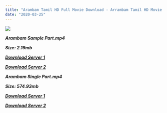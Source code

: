 ```yaml
---
title: "Arambam Tamil HD Full Movie Download - Arrambam Tamil HD Movie Download"
date: "2020-03-25"
---
```


![](https://images.moviebuff.com/c25d2e0c-b7c7-44b4-a4aa-4862af32c361?w=1000)

**_Arambam Sample Part.mp4_**

**_Size: 2.19mb_**

**_[Download Server 1](http://p1.wetransfer.vip/files/Tamil{8713b6b5f6e59cdcf244c33a3a7a492372c7347c9d869ddefa7d70dd3612d3d9}20Movies/Tamil{8713b6b5f6e59cdcf244c33a3a7a492372c7347c9d869ddefa7d70dd3612d3d9}20Recent{8713b6b5f6e59cdcf244c33a3a7a492372c7347c9d869ddefa7d70dd3612d3d9}20Movies/{8713b6b5f6e59cdcf244c33a3a7a492372c7347c9d869ddefa7d70dd3612d3d9}20Arrambam{8713b6b5f6e59cdcf244c33a3a7a492372c7347c9d869ddefa7d70dd3612d3d9}20(2013)/{8713b6b5f6e59cdcf244c33a3a7a492372c7347c9d869ddefa7d70dd3612d3d9}20Arrambam{8713b6b5f6e59cdcf244c33a3a7a492372c7347c9d869ddefa7d70dd3612d3d9}20HDRip/Arrambam{8713b6b5f6e59cdcf244c33a3a7a492372c7347c9d869ddefa7d70dd3612d3d9}20(2013){8713b6b5f6e59cdcf244c33a3a7a492372c7347c9d869ddefa7d70dd3612d3d9}20Sample{8713b6b5f6e59cdcf244c33a3a7a492372c7347c9d869ddefa7d70dd3612d3d9}20(640x360).mp4)_**

**_[Download Server 2](http://p1.wetransfer.vip/files/Tamil{8713b6b5f6e59cdcf244c33a3a7a492372c7347c9d869ddefa7d70dd3612d3d9}20Movies/Tamil{8713b6b5f6e59cdcf244c33a3a7a492372c7347c9d869ddefa7d70dd3612d3d9}20Recent{8713b6b5f6e59cdcf244c33a3a7a492372c7347c9d869ddefa7d70dd3612d3d9}20Movies/{8713b6b5f6e59cdcf244c33a3a7a492372c7347c9d869ddefa7d70dd3612d3d9}20Arrambam{8713b6b5f6e59cdcf244c33a3a7a492372c7347c9d869ddefa7d70dd3612d3d9}20(2013)/{8713b6b5f6e59cdcf244c33a3a7a492372c7347c9d869ddefa7d70dd3612d3d9}20Arrambam{8713b6b5f6e59cdcf244c33a3a7a492372c7347c9d869ddefa7d70dd3612d3d9}20HDRip/Arrambam{8713b6b5f6e59cdcf244c33a3a7a492372c7347c9d869ddefa7d70dd3612d3d9}20(2013){8713b6b5f6e59cdcf244c33a3a7a492372c7347c9d869ddefa7d70dd3612d3d9}20Sample{8713b6b5f6e59cdcf244c33a3a7a492372c7347c9d869ddefa7d70dd3612d3d9}20(640x360).mp4)_**

**_Arambam Single Part.mp4_**

**_Size: 574.93mb_**

**_[Download Server 1](http://p1.wetransfer.vip/files/Tamil{8713b6b5f6e59cdcf244c33a3a7a492372c7347c9d869ddefa7d70dd3612d3d9}20Movies/Tamil{8713b6b5f6e59cdcf244c33a3a7a492372c7347c9d869ddefa7d70dd3612d3d9}20Recent{8713b6b5f6e59cdcf244c33a3a7a492372c7347c9d869ddefa7d70dd3612d3d9}20Movies/{8713b6b5f6e59cdcf244c33a3a7a492372c7347c9d869ddefa7d70dd3612d3d9}20Arrambam{8713b6b5f6e59cdcf244c33a3a7a492372c7347c9d869ddefa7d70dd3612d3d9}20(2013)/{8713b6b5f6e59cdcf244c33a3a7a492372c7347c9d869ddefa7d70dd3612d3d9}20Arrambam{8713b6b5f6e59cdcf244c33a3a7a492372c7347c9d869ddefa7d70dd3612d3d9}20HDRip/Arrambam{8713b6b5f6e59cdcf244c33a3a7a492372c7347c9d869ddefa7d70dd3612d3d9}20(2013){8713b6b5f6e59cdcf244c33a3a7a492372c7347c9d869ddefa7d70dd3612d3d9}20Single{8713b6b5f6e59cdcf244c33a3a7a492372c7347c9d869ddefa7d70dd3612d3d9}20Part{8713b6b5f6e59cdcf244c33a3a7a492372c7347c9d869ddefa7d70dd3612d3d9}20(640x360).mp4)_**

**_[Download Server 2](http://p1.wetransfer.vip/files/Tamil{8713b6b5f6e59cdcf244c33a3a7a492372c7347c9d869ddefa7d70dd3612d3d9}20Movies/Tamil{8713b6b5f6e59cdcf244c33a3a7a492372c7347c9d869ddefa7d70dd3612d3d9}20Recent{8713b6b5f6e59cdcf244c33a3a7a492372c7347c9d869ddefa7d70dd3612d3d9}20Movies/{8713b6b5f6e59cdcf244c33a3a7a492372c7347c9d869ddefa7d70dd3612d3d9}20Arrambam{8713b6b5f6e59cdcf244c33a3a7a492372c7347c9d869ddefa7d70dd3612d3d9}20(2013)/{8713b6b5f6e59cdcf244c33a3a7a492372c7347c9d869ddefa7d70dd3612d3d9}20Arrambam{8713b6b5f6e59cdcf244c33a3a7a492372c7347c9d869ddefa7d70dd3612d3d9}20HDRip/Arrambam{8713b6b5f6e59cdcf244c33a3a7a492372c7347c9d869ddefa7d70dd3612d3d9}20(2013){8713b6b5f6e59cdcf244c33a3a7a492372c7347c9d869ddefa7d70dd3612d3d9}20Single{8713b6b5f6e59cdcf244c33a3a7a492372c7347c9d869ddefa7d70dd3612d3d9}20Part{8713b6b5f6e59cdcf244c33a3a7a492372c7347c9d869ddefa7d70dd3612d3d9}20(640x360).mp4)_**
